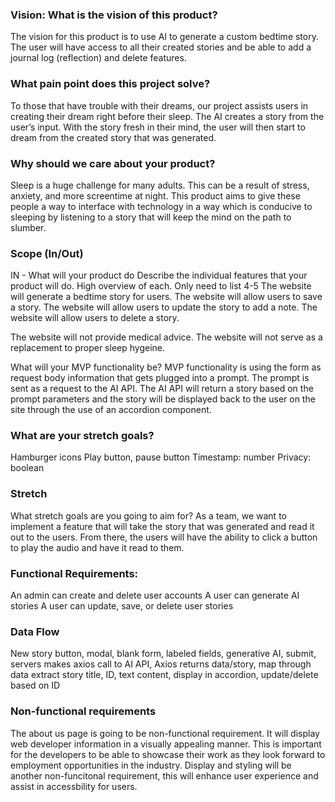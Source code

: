 ### Vision: What is the vision of this product?
The vision for this product is to use AI to generate a custom bedtime story. The user will have access to all their created stories and be able to add a journal log (reflection) and delete features.

### What pain point does this project solve?
To those that have trouble with their dreams, our project assists users in creating their dream right before their sleep. 
The AI creates a story from the user’s input. With the story fresh in their mind, the user will then start to dream from the created story that was generated.

### Why should we care about your product?
Sleep is a huge challenge for many adults. 
This can be a result of stress, anxiety, and more screentime at night. 
This product aims to give these people a way to interface with technology in a way which is conducive to sleeping by listening to a story that will keep the mind on the path to slumber.

### Scope (In/Out)
IN - What will your product do
Describe the individual features that your product will do.
High overview of each. Only need to list 4-5
The website will generate a bedtime story for users.
The website will allow users to save a story.
The website will allow users to update the story to add a note.
The website will allow users to delete a story.

The website will not provide medical advice. 
The website will not serve as a replacement to proper sleep hygeine. 

What will your MVP functionality be?
MVP functionality is using the form as request body information that gets plugged into a prompt. 
The prompt is sent as a request to the AI API. 
The AI API will return a story based on the prompt parameters and the story will be displayed back to the user on the site through the use of an accordion component.

### What are your stretch goals?
Hamburger icons
Play button, pause button
Timestamp: number
Privacy: boolean

### Stretch
What stretch goals are you going to aim for?
As a team, we want to implement a feature that will take the story that was generated and read it out to the users. 
From there, the users will have the ability to click a button to play the audio and have it read to them.

### Functional Requirements:
An admin can create and delete user accounts
A user can generate AI stories
A user can update, save, or delete user stories

### Data Flow
New story button, modal, blank form, labeled fields, generative AI, submit, servers makes axios call to AI API, Axios returns data/story, map through data extract story title, ID, text content, display in accordion, update/delete based on ID

### Non-functional requirements 
The about us page is going to be non-functional requirement. 
It will display web developer information in a visually appealing manner. 
This is important for the developers to be able to showcase their work as they look forward to employment opportunities in the industry.
Display and styling will be another non-funcitonal requirement, this will enhance user experience and assist in accessbility for users. 

